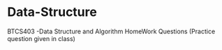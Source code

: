 # Data-Structure
BTCS403 -Data Structure and Algorithm
HomeWork Questions (Practice question given in class)
